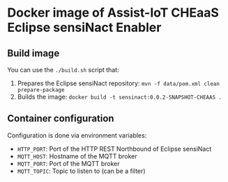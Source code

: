# Docker image of Assist-IoT CHEaaS Eclipse sensiNact Enabler

## Build image

You can use the `./build.sh` script that:

1. Prepares the Eclipse sensiNact repository: `mvn -f data/pom.xml clean prepare-package`
2. Builds the image: `docker build -t sensinact:0.0.2-SNAPSHOT-CHEAAS .`

## Container configuration

Configuration is done via environment variables:

* `HTTP_PORT`: Port of the HTTP REST Northbound of Eclipse sensiNact
* `MQTT_HOST`: Hostname of the MQTT broker
* `MQTT_PORT`: Port of the MQTT broker
* `MQTT_TOPIC`: Topic to listen to (can be a filter)
